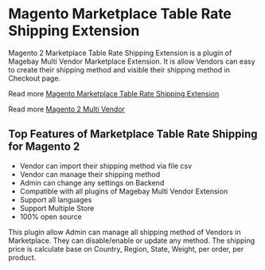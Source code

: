 # Magento Marketplace Table Rate Shipping Extension
Magento 2 Marketplace Table Rate Shipping Extension is a plugin of Magebay Multi Vendor Marketplace Extension. It is allow Vendors can easy to create their shipping method and visible their shipping method in Checkout page.

Read more [Magento Marketplace Table Rate Shipping Extension](https://www.magebay.com/magento-marketplace-table-rate-shipping)

Read more [Magento 2 Multi Vendor](https://www.magebay.com/magento-multi-vendor-marketplace-extension)

## Top Features of Marketplace Table Rate Shipping for Magento 2
- Vendor can import their shipping method via file csv
- Vendor can manage their shipping method
- Admin can change any settings on Backend
- Compatible with all plugins of Magebay Multi Vendor Extension
- Support all languages
- Support Multiple Store
- 100% open source

This plugin allow Admin can manage all shipping method of Vendors in Marketplace. They can disable/enable or update any method. The shipping price is calculate base on Country, Region, State, Weight, per order, per product.

